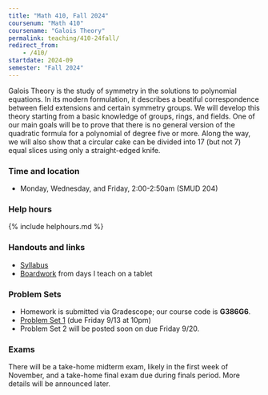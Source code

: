 ```yaml
---
title: "Math 410, Fall 2024"
coursenum: "Math 410"
coursename: "Galois Theory"
permalink: teaching/410-24fall/
redirect_from:
    - /410/
startdate: 2024-09
semester: "Fall 2024"
---
```


Galois Theory is the study of symmetry in the solutions to polynomial equations. In its modern formulation, it describes a beatiful correspondence between field extensions and certain symmetry groups. We will develop this theory starting from a basic knowledge of groups, rings, and fields. One of our main goals will be to prove that there is no general version of the quadratic formula for a polynomial of degree five or more. Along the way, we will also show that a circular cake can be divided into 17 (but not 7) equal slices using only a straight-edged knife. 

### Time and location
* Monday, Wednesday, and Friday, 2:00-2:50am (SMUD 204)

### Help hours

{% include helphours.md %}

### Handouts and links
* [Syllabus](handouts/syllabus.pdf)
* [Boardwork](https://www.dropbox.com/scl/fo/gy2ooonkkbxg39lqm5p94/AAozRXFdlXVM1sZ_0O4Cu6o?rlkey=ss9x6atrvf0jx6vtosz8m8pj2&dl=0) from days I teach on a tablet

### Problem Sets
* Homework is submitted via Gradescope; our course code is **G386G6**.
* [Problem Set 1](psets/pset1.pdf) (due Friday 9/13 at 10pm)
* Problem Set 2 will be posted soon on due Friday 9/20.

### Exams
There will be a take-home midterm exam, likely in the first week of November, and a take-home final exam due during finals period. More details will be announced later.
